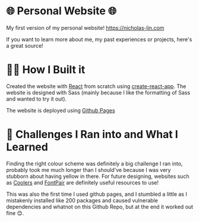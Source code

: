 # 🌐 Personal Website 🌐
My first version of my personal website! https://nicholas-lin.com

If you want to learn more about me, my past experiences or projects, here's a great source!

# 🐱‍💻 How I Built it

Created the website with [React](https://reactjs.org/) from scratch using [create-react-app](https://reactjs.org/docs/create-a-new-react-app.html). The website is designed with Sass (mainly because I like the formatting of Sass and wanted to try it out).

The website is deployed using [Github Pages](https://pages.github.com/)

# 🧠 Challenges I Ran into and What I Learned

Finding the right colour scheme was definitely a big challenge I ran into, probably took me much longer than I should've because I was very stubborn about having yellow in there. For future designing, websites such as [Coolers](https://coolors.co/) and [FontPair](https://www.fontpair.co/) are definitely useful resources to use!

This was also the first time I used github pages, and I stumbled a little as I mistakenly installed like 200 packages and caused vulnerable dependencies and whatnot on this Github Repo, but at the end it worked out fine 😊.
